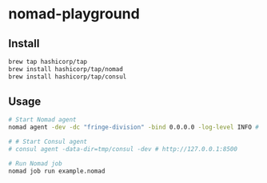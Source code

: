 # nomad-playground

## Install
```bash
brew tap hashicorp/tap
brew install hashicorp/tap/nomad
brew install hashicorp/tap/consul
```

## Usage
```bash
# Start Nomad agent
nomad agent -dev -dc "fringe-division" -bind 0.0.0.0 -log-level INFO # http://0.0.0.0:4646

# # Start Consul agent
# consul agent -data-dir=tmp/consul -dev # http://127.0.0.1:8500

# Run Nomad job
nomad job run example.nomad
```
